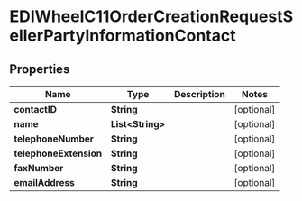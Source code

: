 

# EDIWheelC11OrderCreationRequestSellerPartyInformationContact


## Properties

| Name | Type | Description | Notes |
|------------ | ------------- | ------------- | -------------|
|**contactID** | **String** |  |  [optional] |
|**name** | **List&lt;String&gt;** |  |  [optional] |
|**telephoneNumber** | **String** |  |  [optional] |
|**telephoneExtension** | **String** |  |  [optional] |
|**faxNumber** | **String** |  |  [optional] |
|**emailAddress** | **String** |  |  [optional] |



